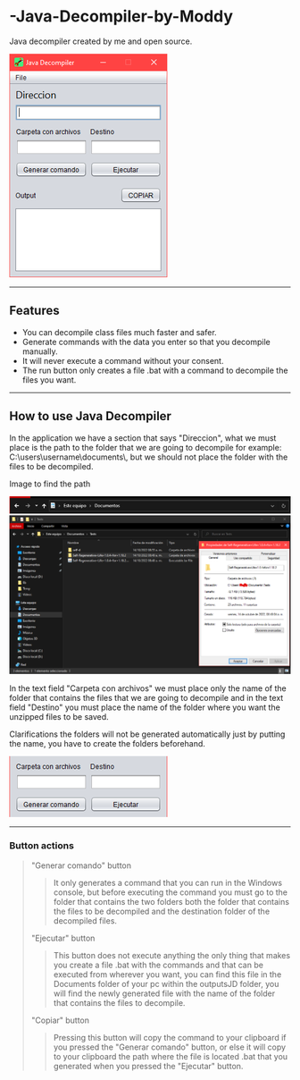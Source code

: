 # -Java-Decompiler-by-Moddy
Java decompiler created by me and open source.

![JavaDecompiler](https://github.com/ModdyCraft/-Java-Decompiler-by-Moddy/blob/content/javadecompiler.png)

----

## Features
- You can decompile class files much faster and safer.
- Generate commands with the data you enter so that you decompile manually.
- It will never execute a command without your consent.
- The run button only creates a file .bat with a command to decompile the files you want.

----

## How to use Java Decompiler
In the application we have a section that says "Direccion", what we must place is the path to the folder that we are going to decompile for example:
C:\\users\\username\\documents\\, but we should not place the folder with the files to be decompiled.

Image to find the path

![JavaDecompiler](https://github.com/ModdyCraft/-Java-Decompiler-by-Moddy/blob/content/javadecompiler5.png)
![JavaDecompiler](https://github.com/ModdyCraft/-Java-Decompiler-by-Moddy/blob/content/javadecompiler6.png)

In the text field "Carpeta con archivos" we must place only the name of the folder that contains the files that we are going to decompile and in the text field "Destino" you must place the name of the folder where you want the unzipped files to be saved.

Clarifications the folders will not be generated automatically just by putting the name, you have to create the folders beforehand.

![JavaDecompiler](https://github.com/ModdyCraft/-Java-Decompiler-by-Moddy/blob/content/javadecompiler%201.png)

----

### Button actions
> "Generar comando" button
> > It only generates a command that you can run in the Windows console, but before executing the command you must go to the folder that contains the two folders both the folder that contains the files to be decompiled and the destination folder of the decompiled files.
>
> "Ejecutar" button
> > This button does not execute anything the only thing that makes you create a file .bat with the commands and that can be executed from wherever you want, you can find this file in the Documents folder of your pc within the outputsJD folder, you will find the newly generated file with the name of the folder that contains the files to decompile.
>
> "Copiar" button
> > Pressing this button will copy the command to your clipboard if you pressed the "Generar comando" button, or else it will copy to your clipboard the path where the file is located .bat that you generated when you pressed the "Ejecutar" button.

